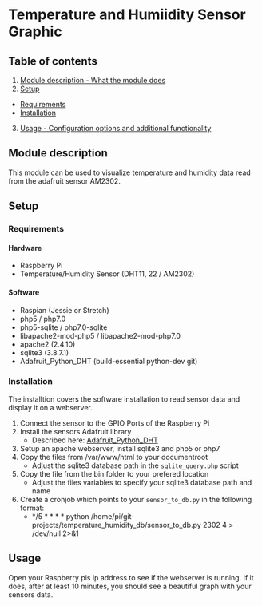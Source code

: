 # Temperature and Humiidity Sensor Graphic

## Table of contents

1. [Module description - What the module does](#module-description)
2. [Setup](#setup)
  * [Requirements](#requirements)
  * [Installation](#Installation)
3. [Usage - Configuration options and additional functionality](#usage)

## Module description

This module can be used to visualize temperature and humidity data read from the adafruit sensor AM2302.

## Setup

### Requirements
#### Hardware
* Raspberry Pi
* Temperature/Humidity Sensor (DHT11, 22 / AM2302)

#### Software
* Raspian (Jessie or Stretch)
* php5 / php7.0
* php5-sqlite / php7.0-sqlite
* libapache2-mod-php5 / libapache2-mod-php7.0
* apache2 (2.4.10)
* sqlite3 (3.8.7.1)
* Adafruit_Python_DHT (build-essential python-dev git)

### Installation
The installtion covers the software installation to read sensor data and display it on a webserver.
1. Connect the sensor to the GPIO Ports of the Raspberry Pi
2. Install the sensors Adafruit library
    * Described here: [Adafruit_Python_DHT](https://github.com/adafruit/Adafruit_Python_DHT)
3. Setup an apache webserver, install sqlite3 and php5 or php7
4. Copy the files from /var/www/html to your documentroot
    * Adjust the sqlite3 database path in the `sqlite_query.php` script
5. Copy the file from the bin folder to your prefered location
    * Adjust the files variables to specify your sqlite3 database path and name
6. Create a cronjob which points to your `sensor_to_db.py` in the following format:
    * */5 * * * * python /home/pi/git-projects/temperature_humidity_db/sensor_to_db.py 2302 4 > /dev/null 2>&1

## Usage

Open your Raspberry pis ip address to see if the webserver is running. If it does, after at least 10 minutes, you should see a beautiful graph with your sensors data.

